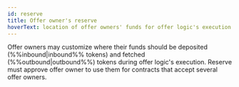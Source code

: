 ```yaml
---
id: reserve
title: Offer owner's reserve
hoverText: location of offer owners' funds for offer logic's execution.
---
```


Offer owners may customize where their funds should be deposited (%%inbound|inbound%% tokens) and fetched (%%outbound|outbound%%) tokens during offer logic's execution. Reserve must approve offer owner to use them for contracts that accept several offer owners.
